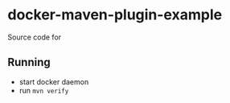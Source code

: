 # docker-maven-plugin-example

Source code for 

## Running

* start docker daemon
* run ```mvn verify```
